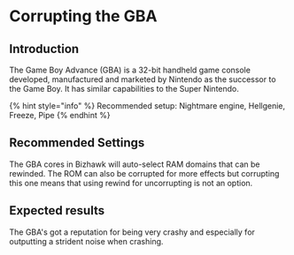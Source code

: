 # Corrupting the GBA

## Introduction

The Game Boy Advance (GBA) is a 32-bit handheld game console developed, manufactured and marketed by Nintendo as the successor to the Game Boy. It has similar capabilities to the Super Nintendo.

{% hint style="info" %}
Recommended setup: Nightmare engine, Hellgenie, Freeze, Pipe
{% endhint %}

## Recommended Settings

The GBA cores in Bizhawk will auto-select RAM domains that can be rewinded. The ROM can also be corrupted for more effects but corrupting this one means that using rewind for uncorrupting is not an option.

## Expected results

The GBA's got a reputation for being very crashy and especially for outputting a strident noise when crashing.

##
